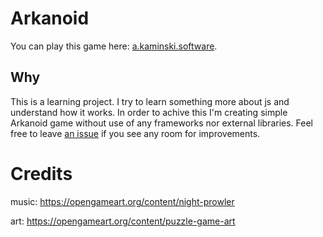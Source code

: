 # Arkanoid

You can play this game here: [a.kaminski.software](https://a.kaminski.software/).

## Why

This is a learning project. I try to learn something more about js and understand how it works. In order to achive this I'm creating simple Arkanoid game without use of any frameworks nor external libraries. Feel free to leave [an issue](https://github.com/Pawilonek/Arkanoid/issues/new) if you see any room for improvements.


# Credits

music: https://opengameart.org/content/night-prowler

art: https://opengameart.org/content/puzzle-game-art

